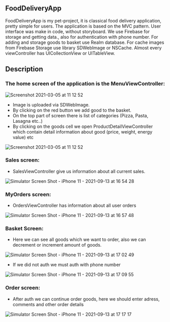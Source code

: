 ## FoodDeliveryApp


FoodDeliveryApp is my pet-project, it is classical food delivery application, pretty simple for users.
The application is based on the MVC pattern. User interface was make in code, without storyboard. 
We use Firebase for storage and getting data., also for authentication with phone number.
For adding and storage goods to basket use Realm database.
For cache images from Firebase Storage use library SDWebImage or NSCache.
Almost every viewController has UICollectionView or UITableView.

## Description

### The home screen of the application is the MenuViewController:

![Screenshot 2021-03-05 at 11 12 52](https://user-images.githubusercontent.com/79893831/133105293-6bf373b8-bc4e-43ad-a58e-0dd29e184407.png)

* Image is uploaded via SDWebImage.
* By clicking on the red button  we add good to the basket.
* On the top part of screen there is list of categories (Pizza, Pasta, Lasagna etc..)
* By clicking on the goods cell we open ProductDetailViewController which contain detail information about good (price, weight, energy value) etc

![Screenshot 2021-03-05 at 11 12 52](https://user-images.githubusercontent.com/79893831/133106134-9d33119d-52ed-4547-b292-bd31c683245e.png)

### Sales screen:

* SalesViewController give us information about all current sales.

![Simulator Screen Shot - iPhone 11 - 2021-09-13 at 16 54 28](https://user-images.githubusercontent.com/79893831/133107590-b9459be2-dc76-410f-b723-b0ae4fbc636e.png)


### MyOrders screen:

* OrdersViewController has information about all user orders

![Simulator Screen Shot - iPhone 11 - 2021-09-13 at 16 57 48](https://user-images.githubusercontent.com/79893831/133108301-4662e67a-0bc4-499a-bebb-af9c297a424e.png)


### Basket Screen: 

* Here we can see all goods which we want to order, also we can decrement or increment amount of goods.

![Simulator Screen Shot - iPhone 11 - 2021-09-13 at 17 02 49](https://user-images.githubusercontent.com/79893831/133108631-d035da3c-b57f-4d96-9c26-5481698f6d56.png)

* If we did not auth we must auth with phone number

![Simulator Screen Shot - iPhone 11 - 2021-09-13 at 17 09 55](https://user-images.githubusercontent.com/79893831/133108922-9f9cff5d-4263-464b-b88d-2d3933343660.png)


### Order screen:

* After auth we can continue order goods, here we should enter adress, comments and other order details

![Simulator Screen Shot - iPhone 11 - 2021-09-13 at 17 17 17](https://user-images.githubusercontent.com/79893831/133109270-fb9cc37a-3e32-4885-aee9-6ed0fcf7608d.png)
